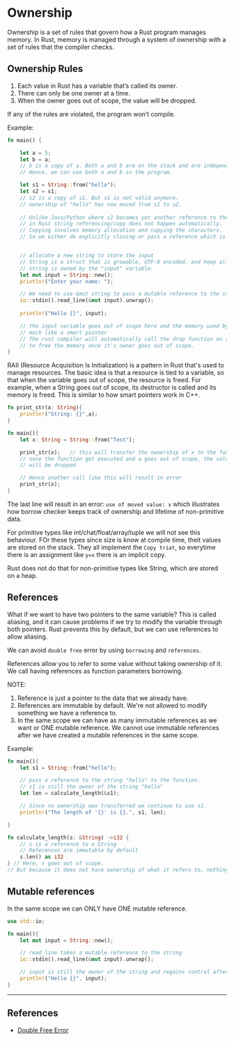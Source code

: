 # Ownership

Ownership is a set of rules that govern how a Rust program manages memory. In Rust, memory is managed through a system of ownership with a set of rules that the compiler checks. 

## Ownership Rules
1. Each value in Rust has a variable that’s called its owner.
2. There can only be one owner at a time.
3. When the owner goes out of scope, the value will be dropped.

If any of the rules are violated, the program won’t compile. 

Example:
```rust
fn main() {

    let a = 5;
    let b = a;  
    // b is a copy of a. Both a and b are on the stack and are independent of each other.
    // Hence, we can use both a and b in the program.

    let s1 = String::from("hello");
    let s2 = s1;
    // s2 is a copy of s1. But s1 is not valid anymore.
    // ownership of "hello" has now moved from s1 to s2.
    
    // Unlike Java/Python where s2 becomes yet another reference to the string object referenced by s1, 
    // in Rust string referencing/copy does not happen automatically. 
    // Copying involves memory allocation and copying the characters. 
    // So we either do explicitly cloning or pass a reference which is the preferred option in most cases


    // allocate a new string to store the input
    // String is a struct that is growable, UTF-8 encoded, and heap allocated
    // string is owned by the "input" variable.
    let mut input = String::new();
    println!("Enter your name: ");

    // We need to use &mut string to pass a mutable reference to the string
    io::stdin().read_line(&mut input).unwrap();
    
    println!("Hello {}", input);

    // the input variable goes out of scope here and the memory used by input is freed
    // much like a smart pointer
    // The rust compiler will automatically call the drop function on the "input" variable
    // to free the memory once it's owner goes out of scope.
}
```

RAII (Resource Acquisition Is Initialization) is a pattern in Rust that's used to manage resources. The basic idea is that a resource is tied to a variable, so that when the variable goes out of scope, the resource is freed. For example, when a String goes out of scope, its destructor is called and its memory is freed. This is similar to how smart pointers work in C++.

```rust
fn print_str(a: String){
    println!("String: {}",a);
}

fn main(){
    let x: String = String::from("Test");

    print_str(x);   // this will transfer the ownership of x to the function's a
    // once the function get executed and a goes out of scope, the value represented by x
    // will be dropped

    // Hence another call like this will result in error
    print_str(x);
}
```

The last line will result in an error: `use of moved value: x` which illustrates how borrow checker keeps track of ownership and lifetime of non-primitive data.

For primitive types like int/chat/float/array/tuple we will not see this behaviour. FOr these types since size is know at compile time, theit values are stored on the stack. They all implement the `Copy triat`, so everytime there is an assignment like `y=x` there is an implicit copy. 

Rust does not do that for non-primitive types like String, which are stored on a heap.

## References

What if we want to have two pointers to the same variable? This is called aliasing, and it can cause problems if we try to modify the variable through both pointers. Rust prevents this by default, but we can use references to allow aliasing.

We can avoid `double free` error by using `borrowing` and `references`.

References allow you to refer to some value without taking ownership of it. We call having references as function parameters borrowing. 

NOTE: 
1. Reference is just a pointer to the data that we already have.
2. References are immutable by default. We're not allowed to modify something we have a reference to.
3. In the same scope we can have as many immutable references as we want or ONE mutable reference. We cannot use immutable references after we have created a mutable references in the same scope.

Example:
```rust
fn main(){
    let s1 = String::from("hello");

    // pass a reference to the string "hello" to the function.
    // s1 is still the owner of the string "hello"
    let len = calculate_length(&s1);

    // Since no ownership was transferred we continue to use s1. 
    println!("The length of '{}' is {}.", s1, len);

}

fn calculate_length(s: &String) ->i32 {
    // s is a reference to a String
    // References are immutable by default
    s.len() as i32
} // Here, s goes out of scope. 
// But because it does not have ownership of what it refers to, nothing happens.
```

## Mutable references

In the same scope we can ONLY have ONE mutable reference.

```rust
use std::io;

fn main(){
    let mut input = String::new();

    // read_line takes a mutable reference to the string
    io::stdin().read_line(&mut input).unwrap();

    // input is still the owner of the string and regains control after the function call
    println!("Hello {}", input);
}
```

---------------

## References

- [Double Free Error](https://doc.rust-lang.org/book/ch04-01-what-is-ownership.html#double-free-error)
